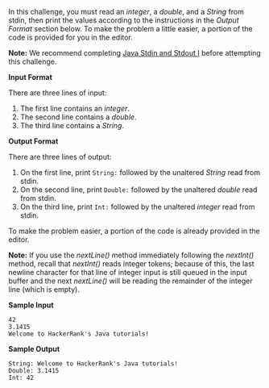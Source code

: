 In this challenge, you must read an *integer*, a *double*, and a *String* from stdin, then print the values according to the instructions in the *Output Format* section below. To make the problem a little easier, a portion of the code is provided for you in the editor.

**Note:** We recommend completing [Java Stdin and Stdout I](https://www.hackerrank.com/challenges/java-stdin-and-stdout-1) before attempting this challenge.

**Input Format**

There are three lines of input:

1. The first line contains an *integer*.
2. The second line contains a *double*.
3. The third line contains a *String*.

**Output Format**

There are three lines of output:

1. On the first line, print `String:` followed by the unaltered *String* read from stdin.
2. On the second line, print `Double:` followed by the unaltered *double* read from stdin.
3. On the third line, print `Int:` followed by the unaltered *integer* read from stdin.

To make the problem easier, a portion of the code is already provided in the editor.

**Note:** If you use the *nextLine()* method immediately following the *nextInt()* method, recall that *nextInt()* reads integer tokens; because of this, the last newline character for that line of integer input is still queued in the input buffer and the next *nextLine()* will be reading the remainder of the integer line (which is empty).

**Sample Input**

```
42
3.1415
Welcome to HackerRank's Java tutorials!
```

**Sample Output**

```
String: Welcome to HackerRank's Java tutorials!
Double: 3.1415
Int: 42
```